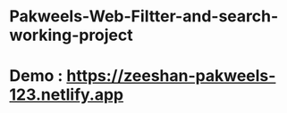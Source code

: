 # Pakweels-Web-Filtter-and-search-working-project
# Demo : https://zeeshan-pakweels-123.netlify.app
